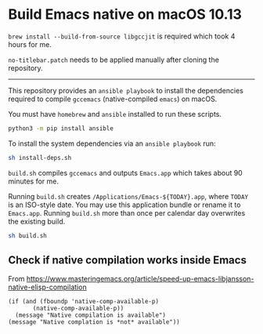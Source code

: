 # Build Emacs native on macOS 10.13

`brew install --build-from-source libgccjit` is required which took 4 hours for me.

`no-titlebar.patch` needs to be applied manually after cloning the repository.

---

This repository provides an `ansible playbook` to install the dependencies
required to compile `gccemacs` (native-compiled `emacs`) on macOS.

You must have `homebrew` and `ansible` installed to run these scripts.

```bash
python3 -m pip install ansible
```

To install the system dependencies via an `ansible playbook` run:

```bash
sh install-deps.sh
```

`build.sh` compiles `gccemacs` and outputs `Emacs.app` which takes about 90 minutes for me.

Running `build.sh` creates `/Applications/Emacs-${TODAY}.app`, where `TODAY` is
an ISO-style date. You may use this application bundle or rename it to
`Emacs.app`. Running `build.sh` more than once per calendar day overwrites the
existing build.

```bash
sh build.sh
```

## Check if native compilation works inside Emacs

From https://www.masteringemacs.org/article/speed-up-emacs-libjansson-native-elisp-compilation

```elisp
(if (and (fboundp 'native-comp-available-p)
       (native-comp-available-p))
  (message "Native compilation is available")
(message "Native complation is *not* available"))
```
